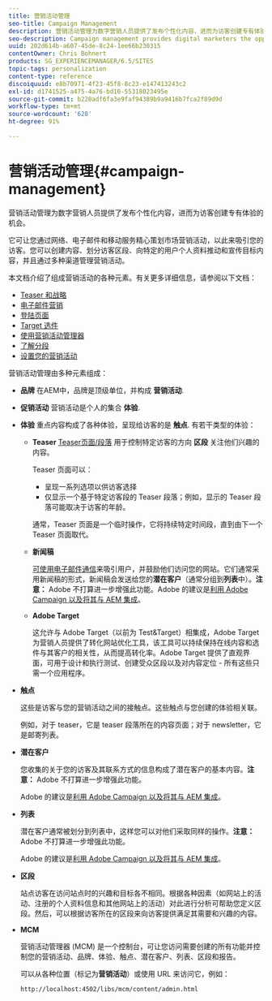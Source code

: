 ```yaml
---
title: 营销活动管理
seo-title: Campaign Management
description: 营销活动管理为数字营销人员提供了发布个性化内容，进而为访客创建专有体验的机会。它可让您通过网络、电子邮件和移动服务精心策划市场营销活动，以此来吸引您的访客。
seo-description: Campaign management provides digital marketers the opportunity to deliver personalized content and so create dedicated experiences for visitors. It allows you to orchestrate your marketing campaigns across the web, email and mobile services and so engage your visitors.
uuid: 202d614b-a607-45de-8c24-1ee66b230315
contentOwner: Chris Bohnert
products: SG_EXPERIENCEMANAGER/6.5/SITES
topic-tags: personalization
content-type: reference
discoiquuid: e8b70971-4f23-45f8-8c23-e147413243c2
exl-id: d1741525-a475-4a76-bd16-55318023495e
source-git-commit: b220adf6fa3e9faf94389b9a9416b7fca2f89d9d
workflow-type: tm+mt
source-wordcount: '628'
ht-degree: 91%

---
```


# 营销活动管理{#campaign-management}

营销活动管理为数字营销人员提供了发布个性化内容，进而为访客创建专有体验的机会。

它可让您通过网络、电子邮件和移动服务精心策划市场营销活动，以此来吸引您的访客。您可以创建内容、划分访客区段、向特定的用户个人资料推动和宣传目标内容，并且通过多种渠道管理营销活动。

本文档介绍了组成营销活动的各种元素。有关更多详细信息，请参阅以下文档：

* [Teaser 和战略](/help/sites-classic-ui-authoring/classic-personalization-campaigns-teasers-strategy.md)
* [电子邮件营销](/help/sites-classic-ui-authoring/classic-personalization-campaigns-email.md)
* [登陆页面](/help/sites-classic-ui-authoring/classic-personalization-campaigns-landingpage.md)
* [Target 选件](/help/sites-classic-ui-authoring/classic-personalization-campaigns-target-offers.md)
* [使用营销活动管理器](/help/sites-classic-ui-authoring/classic-personalization-campaigns-mktg-manager.md)
* [了解分段](/help/sites-classic-ui-authoring/classic-personalization-campaigns-segmentation.md)
* [设置您的营销活动](/help/sites-classic-ui-authoring/classic-personalization-campaigns-setting-up-your.md)

营销活动管理由多种元素组成：

* **品牌**
在AEM中，品牌是顶级单位，并构成 
**营销活动**.

* **促销活动**
营销活动是个人的集合 
**体验**.

* **体验**
重点内容构成了各种体验，呈现给访客的是 
**触点**. 有若干类型的体验：

   * **Teaser**
      [Teaser页面/段落](#teasers) 用于控制特定访客的方向 **区段** 关注他们兴趣的内容。

      Teaser 页面可以：

      * 呈现一系列选项以供访客选择
      * 仅显示一个基于特定访客段的 Teaser 段落；例如，显示的 Teaser 段落可能取决于访客的年龄。

      通常，Teaser 页面是一个临时操作，它将持续特定时间段，直到由下一个 Teaser 页面取代。

   * **新闻稿**

      [可使用电子邮件通信](#emailmarketing)来吸引用户，并鼓励他们访问您的网站。它们通常采用新闻稿的形式，新闻稿会发送给您的&#x200B;**潜在客户**（通常分组到&#x200B;**列表**&#x200B;中）。**注意：** Adobe 不打算进一步增强此功能。Adobe 的建议是[利用 Adobe Campaign 以及将其与 AEM 集成](/help/sites-administering/campaign.md)。

   * **Adobe Target**

      这允许与 Adobe Target（以前为 Test&amp;Target）相集成，Adobe Target 为营销人员提供了转化网站优化工具，该工具可以持续保持在线内容和选件与其客户的相关性，从而提高转化率。Adobe Target 提供了直观界面，可用于设计和执行测试、创建受众区段以及对内容定位 - 所有这些只需一个应用程序。


* **触点**

   这些是访客与您的营销活动之间的接触点。这些触点与您创建的体验相关联。

   例如，对于 teaser，它是 teaser 段落所在的内容页面；对于 newsletter，它是邮寄列表。

* **潜在客户**

   您收集的关于您的访客及其联系方式的信息构成了潜在客户的基本内容。**注意：** Adobe 不打算进一步增强此功能。

   Adobe 的建议是[利用 Adobe Campaign 以及将其与 AEM 集成](/help/sites-administering/campaign.md)。

* **列表**

   潜在客户通常被划分到列表中，这样您可以对他们采取同样的操作。**注意：** Adobe 不打算进一步增强此功能。

   Adobe 的建议是[利用 Adobe Campaign 以及将其与 AEM 集成](/help/sites-administering/campaign.md)。

* **区段**

   站点访客在访问站点时的兴趣和目标各不相同。根据各种因素（如网站上的活动、注册的个人资料信息和其他网站上的活动）对此进行分析可帮助您定义区段。然后，可以根据访客所在的区段来向访客提供满足其需要和兴趣的内容。

* **MCM**

   营销活动管理器 (MCM) 是一个控制台，可让您访问需要创建的所有功能并控制您的营销活动、品牌、体验、触点、潜在客户、列表、区段和报告。

   可以从各种位置（标记为&#x200B;**营销活动**）或使用 URL 来访问它，例如：

   `http://localhost:4502/libs/mcm/content/admin.html`
